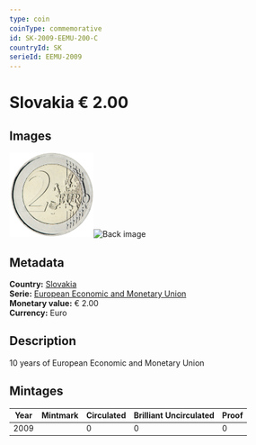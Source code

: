 ```yaml
---
type: coin
coinType: commemorative
id: SK-2009-EEMU-200-C
countryId: SK
serieId: EEMU-2009
---
```


# Slovakia € 2.00

## Images

<img src="../../Images/common-2007-200.png" height="150" alt="Front image"><img src="Images/SK-2009-200-000.png" height="150" alt="Back image">

## Metadata

**Country:** [Slovakia](../../Countries/Slovakia/index.md)\
**Serie:** [European Economic and Monetary Union](index.md)\
**Monetary value:** € 2.00\
**Currency:** Euro

## Description
10 years of European Economic and Monetary Union

## Mintages

| Year | Mintmark | Circulated | Brilliant Uncirculated | Proof |
| ---- | -------- | ---------- | ---------------------- | ----- |
| 2009 |  | 0| 0 | 0 |
